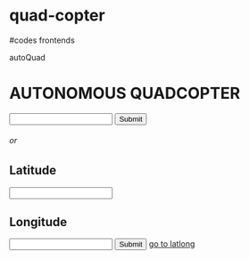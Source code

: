 # quad-copter
#codes frontends
<html>
    <head>
    <tittle>autoQuad</tittle>
    </head>
       <body>
             <h1>AUTONOMOUS QUADCOPTER</h1>       
             <form action="welcome.php" method="post">
             <input type="email" name ="email" id="email">
              <input type="submit" name ="place" id="submit">
	      <h6>or</h6>
              <h2>Latitude</h2>
	       <form action="welcome.php" method="post">
             <input type="email" name ="email" id="email">
	     <h2>Longitude</h2>
	     <input type="email" name ="email" id="email">
	     <input type="submit" name ="submit" id="submit">
		<a href="https://www.google.co.in/maps/place/Dilsukhnagar,+Hyderabad,+Telangana/@17.3691251,78.5089547,14z/data=!3m1!4b1!4m5!3m4!1s0x3bcb98e8b4b2913b:0x49366cfa18225a9e!8m2!3d17.3687826!4d78.5246706?hl=en">
                   go to latlong           
                </form>       
</body>



</html>
